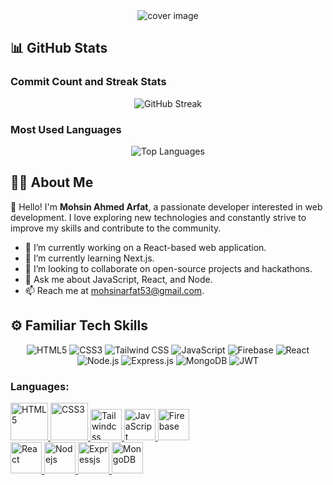 <div align="center">
  <img src="https://i.ibb.co/717jk8x/Mohsin-Ahmed-Arfat-Junior-MERN-Stack-Developer-Linkedin-banner.png" alt="cover image">
</div>

## 📊 GitHub Stats

### Commit Count and Streak Stats

<div align="center">
  <img src="https://github-readme-streak-stats.herokuapp.com/?user=mohsinahmedarfat&theme=dark&hide_border=true" alt="GitHub Streak">
</div>

### Most Used Languages

<div align="center">
  <img src="https://github-readme-stats.vercel.app/api/top-langs/?username=mohsinahmedarfat&layout=compact&theme=dark&hide_border=true" alt="Top Languages">
</div>

## 🤵🏻 About Me

👋 Hello! I'm **Mohsin Ahmed Arfat**, a passionate developer interested in web development. I love exploring new technologies and constantly strive to improve my skills and contribute to the community.

- 🔭 I’m currently working on a React-based web application.
- 🌱 I’m currently learning Next.js.
- 👯 I’m looking to collaborate on open-source projects and hackathons.
- 💬 Ask me about JavaScript, React, and Node.
- 📫 Reach me at [mohsinarfat53@gmail.com](mohsinarfat53@gmail.com).

## ⚙️ Familiar Tech Skills

<p align="center">
  <img src="https://img.shields.io/badge/HTML5-E34F26?style=for-the-badge&logo=html5&logoColor=white" alt="HTML5">
  <img src="https://img.shields.io/badge/CSS3-1572B6?style=for-the-badge&logo=css3&logoColor=white" alt="CSS3">
  <img src="https://img.shields.io/badge/Tailwind_CSS-38B2AC?style=for-the-badge&logo=tailwind-css&logoColor=white" alt="Tailwind CSS">
  <img src="https://img.shields.io/badge/JavaScript-F7DF1E?style=for-the-badge&logo=javascript&logoColor=black" alt="JavaScript">
  <img src="https://img.shields.io/badge/Firebase-FFCA28?style=for-the-badge&logo=firebase&logoColor=black" alt="Firebase">
  <img src="https://img.shields.io/badge/React-61DAFB?style=for-the-badge&logo=react&logoColor=black" alt="React">
  <img src="https://img.shields.io/badge/Node.js-339933?style=for-the-badge&logo=node.js&logoColor=white" alt="Node.js">
  <img src="https://img.shields.io/badge/Express.js-000000?style=for-the-badge&logo=express&logoColor=white" alt="Express.js">
  <img src="https://img.shields.io/badge/MongoDB-47A248?style=for-the-badge&logo=mongodb&logoColor=white" alt="MongoDB">
<img src="https://img.shields.io/badge/JWT-000000?style=for-the-badge&logo=JSON%20web%20tokens&logoColor=white" alt="JWT">
</p>

<h3 align="left">Languages:</h3>
<p align="center">
  
  <div>
    <a href="https://developer.mozilla.org/en-US/docs/Glossary/HTML5" target="_blank" rel="noreferrer"> 
    <img src="https://upload.wikimedia.org/wikipedia/commons/6/61/HTML5_logo_and_wordmark.svg" alt="HTML5" width="60" height="60"/> 
  </a> 
  
  <a href="https://developer.mozilla.org/en-US/docs/Web/CSS" target="_blank" rel="noreferrer"> 
    <img src="https://upload.wikimedia.org/wikipedia/commons/d/d5/CSS3_logo_and_wordmark.svg" alt="CSS3" width="60" height="60"/> 
  </a> 

  <a href="https://tailwindcss.com" target="_blank" rel="noreferrer"> 
    <img src="https://www.vectorlogo.zone/logos/tailwindcss/tailwindcss-icon.svg" alt="Tailwindcss" width="50" height="50"/> 
  </a> 

  <a href="https://www.javascript.com" target="_blank" rel="noreferrer"> 
    <img src="https://upload.wikimedia.org/wikipedia/commons/thumb/9/99/Unofficial_JavaScript_logo_2.svg/2048px-Unofficial_JavaScript_logo_2.svg.png" alt="JavaScript" width="50" height="50"/> 
  </a> 

  <a href="https://firebase.google.com" target="_blank" rel="noreferrer"> 
    <img src="https://www.vectorlogo.zone/logos/firebase/firebase-icon.svg" alt="Firebase" width="50" height="50"/> 
  </a> 
  </div>

  <a href="https://react.dev" target="_blank" rel="noreferrer"> 
    <img src="https://upload.wikimedia.org/wikipedia/commons/thumb/a/a7/React-icon.svg/2300px-React-icon.svg.png" alt="React" width="50" height="50"/> 
  </a>

  <a href="https://nodejs.org/en" target="_blank" rel="noreferrer"> 
    <img src="https://seeklogo.com/images/N/nodejs-logo-FBE122E377-seeklogo.com.png" alt="Nodejs" width="50" height="50"/> 
  </a>

  <a href="https://expressjs.com/" target="_blank" rel="noreferrer"> 
    <img src="https://wsofter.ru/wp-content/uploads/2017/12/node-express.png" alt="Expressjs" width="50" height="50"/> 
  </a>

  <a href="https://www.mongodb.com/" target="_blank" rel="noreferrer"> 
    <img src="https://www.tutorialsteacher.com/Content/images/home/mongodb.svg" alt="MongoDB" width="50" height="50"/> 
  </a>
</p>

